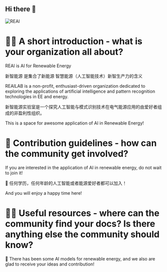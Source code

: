
## Hi there 👋
![REAI](https://github.com/REAILAB/.github/assets/105758272/b8d5f0d1-a771-4042-a83d-ea701537133a)

# 🙋‍♀️ A short introduction - what is your organization all about?


REAI is AI for Renewable Energy

新智能源 是集合了新能源 智慧能源（人工智能技术）新智生产力的含义

REAILAB is a non-profit, enthusiast-driven organization dedicated to exploring the applications of artificial intelligence and pattern recognition technologies in EE and energy.

新智能源实验室是一个探究人工智能与模式识别技术在电气能源应用的由爱好者组成的非盈利性组织。

This is a space for awesome application of AI in Renewable Energy!

# 🌈 Contribution guidelines - how can the community get involved?

If you are interested in the application of AI in renewable energy, do not wait to join it!

🍿 任何学历，任何年龄的人工智能或者能源爱好者都可以加入！

And you will enjoy a happy time here!

# 👩‍💻 Useful resources - where can the community find your docs? Is there anything else the community should know?

🧙 There has been some AI models for renewable energy, and we also are glad to receive your ideas and contribution!

<!--

**Here are some ideas to get you started:**

🙋‍♀️ A short introduction - what is your organization all about?
🌈 Contribution guidelines - how can the community get involved?
👩‍💻 Useful resources - where can the community find your docs? Is there anything else the community should know?
🍿 Fun facts - what does your team eat for breakfast?
🧙 Remember, you can do mighty things with the power of [Markdown](https://docs.github.com/github/writing-on-github/getting-started-with-writing-and-formatting-on-github/basic-writing-and-formatting-syntax)
-->

<!--

**Here are some ideas to get you started:**

🙋‍♀️ A short introduction - what is your organization all about?
🌈 Contribution guidelines - how can the community get involved?
👩‍💻 Useful resources - where can the community find your docs? Is there anything else the community should know?
🍿 Fun facts - what does your team eat for breakfast?
🧙 Remember, you can do mighty things with the power of [Markdown](https://docs.github.com/github/writing-on-github/getting-started-with-writing-and-formatting-on-github/basic-writing-and-formatting-syntax)
-->
